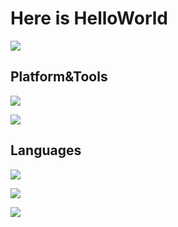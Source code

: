 # Here is HelloWorld

![](https://github-readme-stats.vercel.app/api?username=wp-studio01&show_icons=true&hide_title=true&theme=transparent)

## Platform&Tools

![](https://img.shields.io/badge/Windows-10-%230078D6?logo=windows)

![](https://img.shields.io/badge/IDE-Visual%20Studio%20Code-%23007ACC?logo=visualstudiocode)

## Languages

![](https://img.shields.io/badge/-C%2B%2B-%2300599C?logo=cplusplus)

![](https://img.shields.io/badge/-JavaScript-%23F7DF1E?logo=javascript)

![](https://img.shields.io/badge/-HTML5-%23E34F26?logo=html5)

